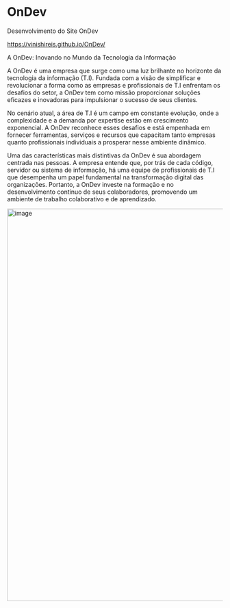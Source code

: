 # OnDev
Desenvolvimento do Site OnDev

https://vinishireis.github.io/OnDev/

 A OnDev: Inovando no Mundo da Tecnologia da Informação

A OnDev é uma empresa que surge como uma luz brilhante no horizonte da tecnologia da informação (T.I). Fundada com a visão de simplificar e revolucionar a forma como as empresas e profissionais de T.I enfrentam os desafios do setor, a OnDev tem como missão proporcionar soluções eficazes e inovadoras para impulsionar o sucesso de seus clientes.

No cenário atual, a área de T.I é um campo em constante evolução, onde a complexidade e a demanda por expertise estão em crescimento exponencial. A OnDev reconhece esses desafios e está empenhada em fornecer ferramentas, serviços e recursos que capacitam tanto empresas quanto profissionais individuais a prosperar nesse ambiente dinâmico.

Uma das características mais distintivas da OnDev é sua abordagem centrada nas pessoas. A empresa entende que, por trás de cada código, servidor ou sistema de informação, há uma equipe de profissionais de T.I que desempenha um papel fundamental na transformação digital das organizações. Portanto, a OnDev investe na formação e no desenvolvimento contínuo de seus colaboradores, promovendo um ambiente de trabalho colaborativo e de aprendizado.

<img width="917" alt="image" src="https://github.com/Vinishireis/OnDev/assets/95651095/e03be6b2-7b95-49e6-928e-a33f0ebbf346">

